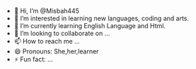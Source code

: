 - 👋 Hi, I’m @Misbah445
- 👀 I’m interested in learning new languages, coding and arts.
- 🌱 I’m currently learning English Language and Html.
- 💞️ I’m looking to collaborate on ...
- 📫 How to reach me ...
- 😄 Pronouns: She,her,learner
- ⚡ Fun fact: ...

<!---
Misbah445/Misbah445 is a ✨ special ✨ repository because its `README.md` (this file) appears on your GitHub profile.
You can click the Preview link to take a look at your changes.
--->
